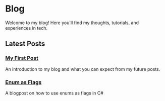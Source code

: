 # Blog

Welcome to my blog! Here you'll find my thoughts, tutorials, and experiences in tech.

## Latest Posts

### [My First Post](/blog/first-post)

An introduction to my blog and what you can expect from my future posts.

### [Enum as Flags](/blog/enum-as-flag)

A blogpost on how to use enums as flags in C#
